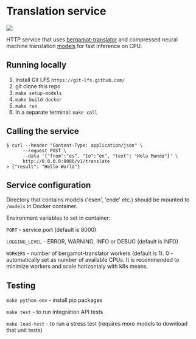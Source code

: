 # Translation service

[<img src="https://img.shields.io/badge/dockerhub-images-important.svg?logo=Docker">](https://hub.docker.com/r/mozilla/translation-service)


HTTP service that uses [bergamot-translator](https://github.com/mozilla/bergamot-translator) and compressed neural machine translation [models](https://github.com/mozilla/firefox-translations-models) for fast inference on CPU.

## Running locally
1. Install Git LFS `https://git-lfs.github.com/`
2. git clone this repo
3. `make setup-models`
4. `make build-docker`
5. `make run`
6. In a separate terminal: `make call`

## Calling the service
````
$ curl --header "Content-Type: application/json" \
      --request POST \
      --data '{"from":"es", "to":"en", "text": "Hola Mundo"}' \
      http://0.0.0.0:8080/v1/translate
> {"result": "Hello World"}
`````

## Service configuration

Directory that contains models ('esen', 'ende' etc.) should be mounted to `/models` in Docker container.

Environment variables to set in container:

`PORT` - service port (default is 8000)

`LOGGING_LEVEL` - ERROR, WARNING, INFO or DEBUG (default is INFO)

`WORKERS` - number of bergamot-translator workers (default is 1). 0 - automatically set as number of available CPUs.
It is recommended to minimize workers and scale horizontaly with k8s means.


## Testing

`make python-env` - install pip packages

`make test` - to run integration API tests

`make load-test` - to run a stress test (requires more models to download that unit tests)
